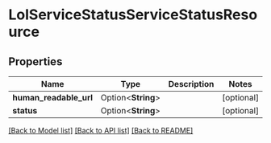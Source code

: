 # LolServiceStatusServiceStatusResource

## Properties

Name | Type | Description | Notes
------------ | ------------- | ------------- | -------------
**human_readable_url** | Option<**String**> |  | [optional]
**status** | Option<**String**> |  | [optional]

[[Back to Model list]](../README.md#documentation-for-models) [[Back to API list]](../README.md#documentation-for-api-endpoints) [[Back to README]](../README.md)


